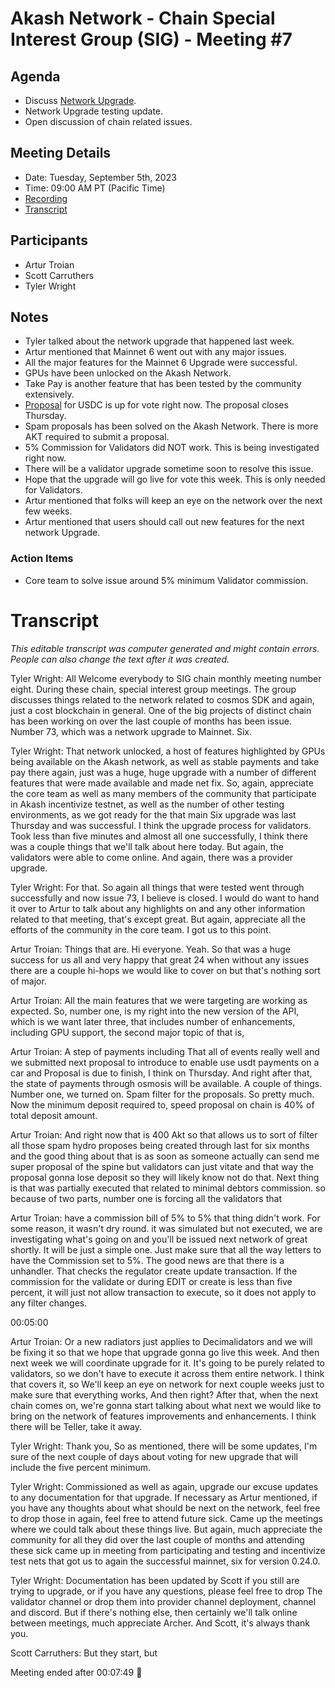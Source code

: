 
# Akash Network - Chain Special Interest Group (SIG) - Meeting #7

## Agenda

- Discuss [Network Upgrade](https://github.com/akash-network/support/issues/73).
- Network Upgrade testing update.
- Open discussion of chain related issues.

## Meeting Details

- Date: Tuesday, September 5th, 2023
- Time: 09:00 AM PT (Pacific Time)
- [Recording](https://r67rmtmtcv66e7edkvshs42dzkzhk46xpknlhrtrvzwkvdm464ja.arweave.net/j78WTZMVfeJ8g1VkeXNDyrJ1c9d6mrPGca5sqo2c9xI)
- [Transcript](#transcript)


## Participants

- Artur Troian
- Scott Carruthers
- Tyler Wright


## Notes

- Tyler talked about the network upgrade that happened last week. 
- Artur mentioned that Mainnet 6 went out with any major issues.
- All the major features for the Mainnet 6 Upgrade were successful.
- GPUs have been unlocked on the Akash Network.
- Take Pay is another feature that has been tested by the community extensively.
- [Proposal](https://www.mintscan.io/akash/proposals/228) for USDC is up for vote right now. The proposal closes Thursday.
- Spam proposals has been solved on the Akash Network. There is more AKT required to submit a proposal.
- 5% Commission for Validators did NOT work. This is being investigated right now.
- There will be a validator upgrade sometime soon to resolve this issue.
- Hope that the upgrade will go live for vote this week. This is only needed for Validators.
- Artur mentioned that folks will keep an eye on the network over the next few weeks.
- Artur mentioned that users should call out new features for the next network Upgrade.



### Action Items

- Core team to solve issue around 5% minimum Validator commission.


# **Transcript**

_This editable transcript was computer generated and might contain errors. People can also change the text after it was created._

Tyler Wright: All Welcome everybody to SIG chain monthly meeting number eight. During these chain, special interest group meetings. The group discusses things related to the network related to cosmos SDK and again, just a cost blockchain in general. One of the big projects of distinct chain has been working on over the last couple of months has been issue. Number 73, which was a network upgrade to Mainnet. Six.

Tyler Wright: That network unlocked, a host of features highlighted by GPUs being available on the Akash network, as well as stable payments and take pay there again, just was a huge, huge upgrade with a number of different features that were made available and made net fix. So, again, appreciate the core team as well as many members of the community that participate in Akash incentivize testnet, as well as the number of other testing environments, as we got ready for the that main Six upgrade was last Thursday and was successful. I think the upgrade process for validators. Took less than five minutes and almost all one successfully, I think there was a couple things that we'll talk about here today. But again, the validators were able to come online. And again, there was a provider upgrade.

Tyler Wright: For that. So again all things that were tested went through successfully and now issue 73, I believe is closed. I would do want to hand it over to Artur to talk about any highlights on and any other information related to that meeting, that's except great. But again, appreciate all the efforts of the community in the core team. I got us to this point.

Artur Troian: Things that are. Hi everyone. Yeah. So that was a huge success for us all and very happy that great 24 when without any issues there are a couple hi-hops we would like to cover on but that's nothing sort of major.

Artur Troian: All the main features that we were targeting are working as expected. So, number one, is my right into the new version of the API, which is we want later three, that includes number of enhancements, including GPU support, the second major topic of that is,

Artur Troian: A step of payments including That all of events really well and we submitted next proposal to introduce to enable use usdt payments on a car and Proposal is due to finish, I think on Thursday. And right after that, the state of payments through osmosis will be available. A couple of things. Number one, we turned on. Spam filter for the proposals. So pretty much. Now the minimum deposit required to, speed proposal on chain is 40% of total deposit amount.

Artur Troian: And right now that is 400 Akt so that allows us to sort of filter all those spam hydro proposes being created through last for six months and the good thing about that is as soon as someone actually can send me super proposal of the spine but validators can just vitate and that way the proposal gonna lose deposit so they will likely know not do that. Next thing is that was partially executed that related to minimal debtors commission. so because of two parts, number one is forcing all the validators that

Artur Troian: have a commission bill of 5% to 5% that thing didn't work. For some reason, it wasn't dry round. it was simulated but not executed, we are investigating what's going on and you'll be issued next network of great shortly. It will be just a simple one. Just make sure that all the way letters to have the Commission set to 5%. The good news are that there is a unhandler. That checks the regulator create update transaction. If the commission for the validate or during EDIT or create is less than five percent, it will just not allow transaction to execute, so it does not apply to any filter changes.

00:05:00

Artur Troian: Or a new radiators just applies to Decimalidators and we will be fixing it so that we hope that upgrade gonna go live this week. And then next week we will coordinate upgrade for it. It's going to be purely related to validators, so we don't have to execute it across them entire network. I think that covers it, so We'll keep an eye on network for next couple weeks just to make sure that everything works, And then right? After that, when the next chain comes on, we're gonna start talking about what next we would like to bring on the network of features improvements and enhancements. I think there will be Teller, take it away.

Tyler Wright: Thank you, So as mentioned, there will be some updates, I'm sure of the next couple of days about voting for new upgrade that will include the five percent minimum.

Tyler Wright: Commissioned as well as again, upgrade our excuse updates to any documentation for that upgrade. If necessary as Artur mentioned, if you have any thoughts about what should be next on the network, feel free to drop those in again, feel free to attend future sick. Came up the meetings where we could talk about these things live. But again, much appreciate the community for all they did over the last couple of months and attending these sick came up in meeting from participating and testing and incentivize test nets that got us to again the successful mainnet, six for version 0.24.0.

Tyler Wright: Documentation has been updated by Scott if you still are trying to upgrade, or if you have any questions, please feel free to drop The validator channel or drop them into provider channel deployment, channel and discord. But if there's nothing else, then certainly we'll talk online between meetings, much appreciate Archer. And Scott, it's always thank you.

Scott Carruthers: But they start, but

Meeting ended after 00:07:49 👋

